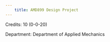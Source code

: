 ```yaml
---
    title: AMD899 Design Project
---
```

Credits: 10 (0-0-20)

Department: Department of Applied Mechanics

